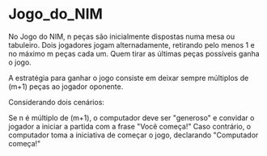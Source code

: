 # Jogo_do_NIM

No Jogo do NIM, n peças são inicialmente dispostas numa mesa ou tabuleiro. Dois jogadores jogam  alternadamente, retirando pelo menos 1 e no máximo m peças cada um. Quem tirar as últimas peças possíveis ganha o jogo.

A estratégia para ganhar o jogo consiste em deixar sempre múltiplos de (m+1) peças ao jogador oponente.

Considerando dois cenários: 

Se n é múltiplo de (m+1), o computador deve ser "generoso" e convidar o jogador a iniciar a partida com a frase "Você começa!"
Caso contrário, o computador toma a iniciativa de começar o jogo, declarando "Computador começa!"

